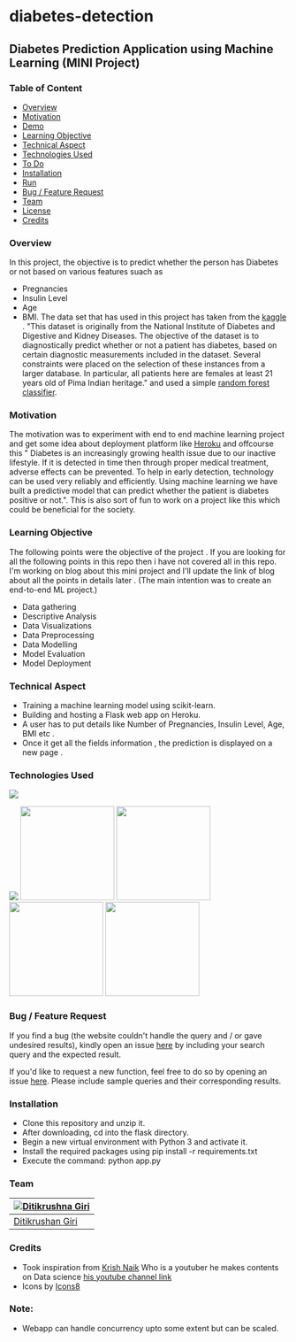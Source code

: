 # diabetes-detection
## Diabetes Prediction Application using Machine Learning (MINI Project)  


### Table of Content
  * [Overview](#overview)
  * [Motivation](#motivation)
  * [Demo](#demo)
  * [Learning Objective](#Learning-Objective)
  * [Technical Aspect](#technical-aspect)
  * [Technologies Used](#technologies-used)
  * [To Do](#to-do)
  * [Installation](#installation)
  * [Run](#run)
  * [Bug / Feature Request](#bug---feature-request)
  * [Team](#team)
  * [License](#license)
  * [Credits](#credits)


### Overview 
In this project, the objective is to predict whether the person has Diabetes or not based on various features suach as 
- Pregnancies
- Insulin Level
- Age
- BMI.
The data set that has used in this project has taken from the [kaggle](https://www.kaggle.com/) . "This dataset is originally from the National Institute of Diabetes and Digestive and Kidney Diseases. The objective of the dataset is to diagnostically predict whether or not a patient has diabetes, based on certain diagnostic measurements included in the dataset. Several constraints were placed on the selection of these instances from a larger database. In particular, all patients here are females at least 21 years old of Pima Indian heritage." and used a simple [random forest classifier](https://en.wikipedia.org/wiki/Random_forest).   


### Motivation
The motivation was to experiment  with end to end machine learning project and get some idea about deployment platform like [Heroku](https://g.co/kgs/yvsR77) and offcourse this "
Diabetes is an increasingly growing health issue due to our inactive lifestyle. If it is detected in time then through proper medical treatment, adverse effects can be prevented. To help in early detection, technology can be used very reliably and efficiently. Using machine learning we have built a predictive model that can predict whether the patient is diabetes positive or not.".
This is also sort of fun to work on a project like this which could be beneficial for the society. 



### Learning Objective
The following points were the objective of the project . If you are looking for all the following points in this repo then i have not covered all in this repo. I'm working on blog about this mini project and I'll update the link of blog about all the points in details later . (The main intention was to create an end-to-end ML project.)  
- Data gathering 
- Descriptive Analysis 
- Data Visualizations 
- Data Preprocessing 
- Data Modelling 
- Model Evaluation 
- Model Deployment 

### Technical Aspect 

- Training a machine learning model using scikit-learn. 
- Building and hosting a Flask web app on Heroku. 
- A user has to put details like Number of Pregnancies, Insulin Level, Age, BMI etc . 
- Once it get all the fields information , the prediction is displayed on a new page . 
### Technologies Used  
![](https://forthebadge.com/images/badges/made-with-python.svg) 

[<img target="_blank" src="https://github.com/scikit-learn/scikit-learn/blob/master/doc/logos/scikit-learn-logo-small.png">](https://github.com/scikit-learn/)
<img target="_blank" src="https://flask.palletsprojects.com/en/1.1.x/_images/flask-logo.png" width=170>
<img target="_blank" src="https://github.com/ditikrushna/End-to-End-Diabetes-Prediction-Application-Using-Machine-Learning/blob/master/Resource/heroku.png" width=170>
<img target="_blank" src="https://github.com/ditikrushna/End-to-End-Diabetes-Prediction-Application-Using-Machine-Learning/blob/master/Resource/numpy.png" width=170>
<img target="_blank" src="https://github.com/ditikrushna/End-to-End-Diabetes-Prediction-Application-Using-Machine-Learning/blob/master/Resource/pandas.jpeg" width=170>

### Bug / Feature Request
If you find a bug (the website couldn't handle the query and / or gave undesired results), kindly open an issue [here](https://github.com/ditikrushna/End-to-End-Diabetes-Prediction-Application-Using-Machine-Learning/issues) by including your search query and the expected result.

If you'd like to request a new function, feel free to do so by opening an issue [here](https://github.com/ditikrushna/End-to-End-Diabetes-Prediction-Application-Using-Machine-Learning/issues/new). Please include sample queries and their corresponding results.


### Installation 
- Clone this repository and unzip it.
- After downloading, cd into the flask directory.
- Begin a new virtual environment with Python 3 and activate it.
- Install the required packages using pip install -r requirements.txt
- Execute the command: python app.py

### Team  
[![Ditikrushna Giri](https://ditikrushna.me/images/diti.jpg)](https://ditikrushna.me/) |
-|
[Ditikrushan Giri](https://ditikrushna.me/) |)


### Credits 
- Took inspiration from [Krish Naik](https://github.com/krishnaik06) Who is a youtuber he makes contents on Data science [his youtube channel link](https://www.youtube.com/channel/UCNU_lfiiWBdtULKOw6X0Dig) 
- Icons by [Icons8](https://icons8.com/)

### Note:
- Webapp can handle concurrency upto some extent but can be scaled.


